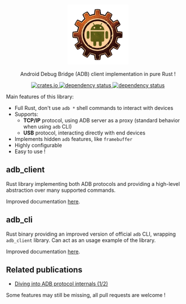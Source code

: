 <p align="center" style="text-align: center">
  <img src="assets/logo.png" width="33%">
</p>

<p align="center">
    <p align="center">Android Debug Bridge (ADB) client implementation in pure Rust !</p>
    <p align="center">
        <a href="https://crates.io/crates/adb_client">
            <img alt="crates.io" src="https://img.shields.io/crates/v/adb_client.svg"/>
        </a>
        <a href="https://deps.rs/repo/github/cocool97/adb_client">
            <img alt="dependency status" src="https://deps.rs/repo/github/cocool97/adb_client/status.svg"/>
        </a>
        <a href="https://opensource.org/licenses/MIT">
            <img alt="dependency status" src="https://img.shields.io/badge/License-MIT-yellow.svg"/>
        </a>
    </p>
</p>

Main features of this library:

- Full Rust, don't use `adb *` shell commands to interact with devices
- Supports:
  - **TCP/IP** protocol, using ADB server as a proxy (standard behavior when using `adb` CLI)
  - **USB** protocol, interacting directly with end devices
- Implements hidden `adb` features, like `framebuffer`
- Highly configurable
- Easy to use !

## adb_client

Rust library implementing both ADB protocols and providing a high-level abstraction over many supported commands.

Improved documentation [here](./adb_client/README.md).

## adb_cli

Rust binary providing an improved version of official `adb` CLI, wrapping `adb_client` library. Can act as an usage example of the library.

Improved documentation [here](./adb_cli/README.md).

## Related publications

- [Diving into ADB protocol internals (1/2)](https://www.synacktiv.com/publications/diving-into-adb-protocol-internals-12)

Some features may still be missing, all pull requests are welcome !
